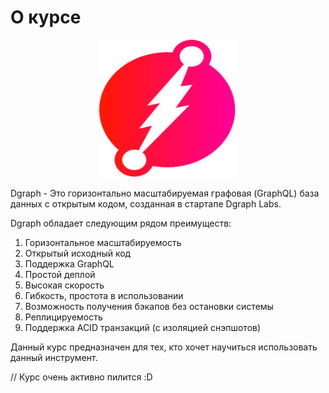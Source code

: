 # О курсе



<p align="center">
  <img width="220px" height="220px" src="dgraph.png" alt="logo"/>
</p>

Dgraph - Это горизонтально масштабируемая графовая (GraphQL) база данных с открытым кодом, созданная в стартапе Dgraph Labs.

Dgraph обладает следующим рядом преимуществ:

1. Горизонтальное масштабируемость
2. Открытый исходный код
3. Поддержка GraphQL
4. Простой деплой
5. Высокая скорость
6. Гибкость, простота в использовании
7. Возможность получения бэкапов без остановки системы
8. Реплицируемость
9. Поддержка ACID транзакций (с изоляцией снэпшотов)

Данный курс предназначен для тех, кто хочет научиться использовать данный инструмент.

// Курс очень активно пилится :D